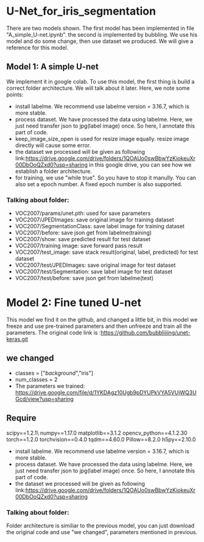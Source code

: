 # U-Net_for_iris_segmentation
There are two models shown. The first model has been implemented in file "A_simple_U-net.ipynb". the second is implemented by bubbling. We use his model and do some change, then use dataset we produced. We will give a reference for this model.
## Model 1: A simple U-net
We implement it in google colab. To use this model, the first thing is build a correct folder architecture. We will talk about it later.
Here, we note some points:
* install labelme. We recommend use labelme version = 3.16.7, which is more stable.
* process dataset. We have processed the data using labelme. Here, we just need transfer json to jpg(label image) once. So here, I annotate this part of code.
* keep_image_size_open is used for resize image equally. resize image directly will cause some error.
* the dataset we processed will be given as following link:https://drive.google.com/drive/folders/1QOAUo0swBbwYzKiokeuXr00DbOoQZxd0?usp=sharing
in this google drive, you can see how we establish a folder architecture.
* for training, we use "while true". So you have to stop it manully. You can also set a epoch number. A fixed epoch number is also supported.
### Talking about folder:
* VOC2007/params/unet.pth: used for save parameters
* VOC2007/JPEDImages: save original image for training dataset
* VOC2007/SegmentationClass: save label image for training dataset
* VOC2007/before: save json get from labelme(training)
* VOC2007/show: save predicted result for test dataset
* VOC2007/training image: save forward pass result
* VOC2007/test_image: save stack result(original, label, predicted) for test dataset
* VOC2007/test/JPEDImages: save original image for test dataset
* VOC2007/test/Segmentation: save label image for test dataset
* VOC2007/test/before: save json get from labelme(test)

# Model 2: Fine tuned U-net
This model we find it on the github, and changed a little bit, in this model we freeze and use pre-trained parameters and then unfreeze and train all the parameters. 
The original code link is :https://github.com/bubbliiiing/unet-keras.git
## we changed
* classes = ["_background_","iris"]
* num_classes = 2
* The parameters we trained: https://drive.google.com/file/d/1YKDAgz10Ugb9pDYUPkVYA5VUjWQ3UGcd/view?usp=sharing 
## Require
scipy==1.2.1\\
numpy==1.17.0
matplotlib==3.1.2
opencv_python==4.1.2.30
torch==1.2.0
torchvision==0.4.0
tqdm==4.60.0
Pillow==8.2.0
h5py==2.10.0
* install labelme. We recommend use labelme version = 3.16.7, which is more stable.
* process dataset. We have processed the data using labelme. Here, we just need transfer json to jpg(label image) once. So here, I annotate this part of code.
* the dataset we processed will be given as following link:https://drive.google.com/drive/folders/1QOAUo0swBbwYzKiokeuXr00DbOoQZxd0?usp=sharing
### Talking about folder:
Folder architecture is similiar to the previous model, you can just download the original code and use "we changed", parameters mentioned in previous.

